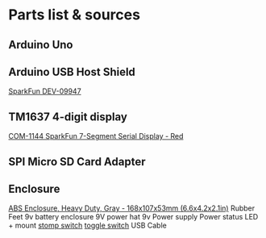 # Parts list & sources

## Arduino Uno

## Arduino USB Host Shield
[SparkFun DEV-09947](https://www.sparkfun.com/products/9947)

## TM1637 4-digit display
[COM-1144 SparkFun 7-Segment Serial Display - Red](https://www.sparkfun.com/products/11441)

## SPI Micro SD Card Adapter

## Enclosure
[ABS Enclosure, Heavy Duty, Gray - 168x107x53mm (6.6x4.2x2.1in)](https://solarbotics.com/product/171979)
Rubber Feet
9v battery enclosure
9V power hat
9v Power supply
Power status LED + mount
[stomp switch](https://www.sparkfun.com/products/15133)
[toggle switch](https://www.sparkfun.com/products/9276)
USB Cable
